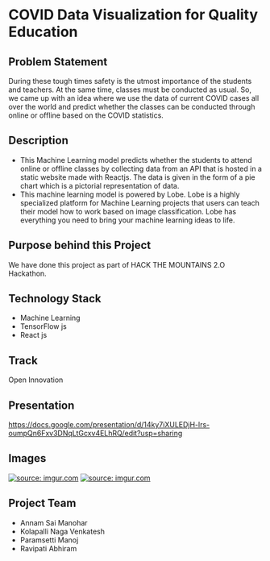 # COVID Data Visualization for Quality Education

## Problem Statement
During these tough times safety is the utmost importance of the students and teachers. At the same time, classes must be conducted as usual. So, we came up with an idea where we use the data of current COVID cases all over the world and predict whether the classes can be conducted through online or offline based on the COVID statistics.

## Description
- This Machine Learning model predicts whether the students to attend online or offline classes by collecting data from an API that is    hosted in a static website made with Reactjs. The data is given in the form of a pie chart which is a pictorial representation of data.
- This machine learning model is powered by Lobe. Lobe is a highly specialized platform for Machine Learning projects that users can teach their model how to work based on image classification. Lobe has everything you need to bring your machine learning ideas to life.

## Purpose behind this Project
We have done this project as part of HACK THE MOUNTAINS 2.O Hackathon.

## Technology Stack
- Machine Learning
- TensorFlow js
- React js

## Track
Open Innovation

## Presentation
https://docs.google.com/presentation/d/14ky7iXULEDjH-lrs-oumpQn6Fxv3DNqLtGcxv4ELhRQ/edit?usp=sharing

## Images 

<a href="https://imgur.com/mfH397C"><img src="https://i.imgur.com/mfH397C.jpg" title="source: imgur.com" /></a>
<a href="https://imgur.com/PD1vb0K"><img src="https://i.imgur.com/PD1vb0K.jpg" title="source: imgur.com" /></a>

## Project Team
- Annam Sai Manohar
- Kolapalli Naga Venkatesh
- Paramsetti Manoj
- Ravipati Abhiram

